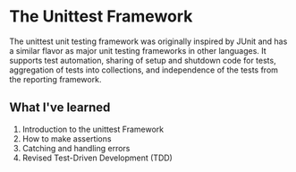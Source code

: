 # The Unittest Framework

The unittest unit testing framework was originally inspired by JUnit and has a similar flavor as major unit testing frameworks in other languages. It supports test automation, sharing of setup and shutdown code for tests, aggregation of tests into collections, and independence of the tests from the reporting framework.

## What I've learned

1. Introduction to the unittest Framework
2. How to make assertions
3. Catching and handling errors
4. Revised Test-Driven Development (TDD)